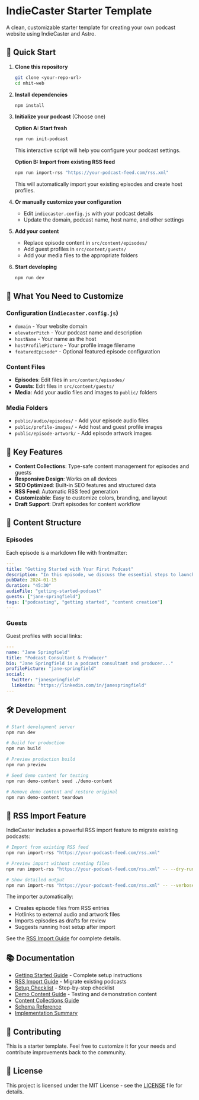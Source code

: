 # IndieCaster Starter Template

A clean, customizable starter template for creating your own podcast website using IndieCaster and Astro.

## 🚀 Quick Start

1. **Clone this repository**
   ```bash
   git clone <your-repo-url>
   cd mhit-web
   ```

2. **Install dependencies**
   ```bash
   npm install
   ```

3. **Initialize your podcast** (Choose one)
   
   **Option A: Start fresh**
   ```bash
   npm run init-podcast
   ```
   This interactive script will help you configure your podcast settings.
   
   **Option B: Import from existing RSS feed**
   ```bash
   npm run import-rss "https://your-podcast-feed.com/rss.xml"
   ```
   This will automatically import your existing episodes and create host profiles.

4. **Or manually customize your configuration**
   - Edit `indiecaster.config.js` with your podcast details
   - Update the domain, podcast name, host name, and other settings

5. **Add your content**
   - Replace episode content in `src/content/episodes/`
   - Add guest profiles in `src/content/guests/`
   - Add your media files to the appropriate folders

6. **Start developing**
   ```bash
   npm run dev
   ```

## 📁 What You Need to Customize

### Configuration (`indiecaster.config.js`)
- `domain` - Your website domain
- `elevatorPitch` - Your podcast name and description
- `hostName` - Your name as the host
- `hostProfilePicture` - Your profile image filename
- `featuredEpisode*` - Optional featured episode configuration

### Content Files
- **Episodes**: Edit files in `src/content/episodes/`
- **Guests**: Edit files in `src/content/guests/`
- **Media**: Add your audio files and images to `public/` folders

### Media Folders
- `public/audio/episodes/` - Add your episode audio files
- `public/profile-images/` - Add host and guest profile images
- `public/episode-artwork/` - Add episode artwork images

## 🎯 Key Features

- **Content Collections**: Type-safe content management for episodes and guests
- **Responsive Design**: Works on all devices
- **SEO Optimized**: Built-in SEO features and structured data
- **RSS Feed**: Automatic RSS feed generation
- **Customizable**: Easy to customize colors, branding, and layout
- **Draft Support**: Draft episodes for content workflow

## 📝 Content Structure

### Episodes
Each episode is a markdown file with frontmatter:
```yaml
---
title: "Getting Started with Your First Podcast"
description: "In this episode, we discuss the essential steps to launch your first podcast..."
pubDate: 2024-01-15
duration: "45:30"
audioFile: "getting-started-podcast"
guests: ["jane-springfield"]
tags: ["podcasting", "getting started", "content creation"]
---
```

### Guests
Guest profiles with social links:
```yaml
---
name: "Jane Springfield"
title: "Podcast Consultant & Producer"
bio: "Jane Springfield is a podcast consultant and producer..."
profilePicture: "jane-springfield"
social:
  twitter: "janespringfield"
  linkedin: "https://linkedin.com/in/janespringfield"
---
```

## 🛠️ Development

```bash
# Start development server
npm run dev

# Build for production
npm run build

# Preview production build
npm run preview

# Seed demo content for testing
npm run demo-content seed ./demo-content

# Remove demo content and restore original
npm run demo-content teardown
```

## 📂 RSS Import Feature

IndieCaster includes a powerful RSS import feature to migrate existing podcasts:

```bash
# Import from existing RSS feed
npm run import-rss "https://your-podcast-feed.com/rss.xml"

# Preview import without creating files
npm run import-rss "https://your-podcast-feed.com/rss.xml" -- --dry-run

# Show detailed output
npm run import-rss "https://your-podcast-feed.com/rss.xml" -- --verbose
```

The importer automatically:
- Creates episode files from RSS entries
- Hotlinks to external audio and artwork files
- Imports episodes as drafts for review
- Suggests running host setup after import

See the [RSS Import Guide](docs/RSS-IMPORT-GUIDE.md) for complete details.

## 📚 Documentation

- [Getting Started Guide](docs/GETTING-STARTED.md) - Complete setup instructions
- [RSS Import Guide](docs/RSS-IMPORT-GUIDE.md) - Migrate existing podcasts
- [Setup Checklist](docs/SETUP-CHECKLIST.md) - Step-by-step checklist
- [Demo Content Guide](docs/DEMO-CONTENT-GUIDE.md) - Testing and demonstration content
- [Content Collections Guide](docs/content-collections-user-guide.md)
- [Schema Reference](docs/schemas.md)
- [Implementation Summary](docs/IMPLEMENTATION-SUMMARY.md)

## 🤝 Contributing

This is a starter template. Feel free to customize it for your needs and contribute improvements back to the community.

## 📄 License

This project is licensed under the MIT License - see the [LICENSE](LICENSE) file for details.
